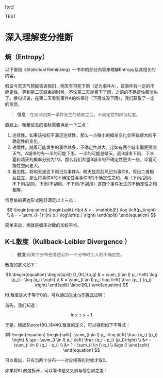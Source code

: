<script type="text/x-mathjax-config">
MathJax.Hub.Config({
  TeX: { equationNumbers: { autoNumber: "AMS" } }
});
</script>
[toc]

<div id="tags">TEST</div>

# 深入理解变分推断

## 熵（Entropy）

以下借用《Statistical Rethinking》一书中的部分内容来理解Entropy及其相关的内容。

假设今天天气预报告诉我们，明天有可能下雨（记为事件A），该事件有一定的不确定性，等到第二天结束的时候，不论第二天是否下了雨，之前的不确定性都消失了。换句话说，在第二天看到事件A的结果时（下雨或没下雨），我们获取了一定的信息。

> **信息**：在观测到某一事件发生的结果之后，不确定性的降低程度。

直观上，衡量信息的指标需要满足一下三点：

1. 连续性。如果该指标不满足连续性，那么一点微小的概率变化会导致很大的不确定性的变化。
2. 递增性。随着可能发生的事件越多，不确定性越大。比如有两个城市需要预测天气，A城市的有一半的可能下雨，一半的可能是晴天，而B城市下雨、下冰雹和晴天的概率分别为1/3，那么我们希望B城市的不确定性更大一些，毕竟可能性空间更大。
3. 叠加性。将明天是否下雨记为事件A，明天是否刮风记为事件B，假设二者相互独立，那么将事件A的不确定性与事件B的不确定性之和，与（下雨/刮风、不下雨/刮风、下雨/不刮风、不下雨/不刮风）这四个事件发生的不确定性之和相等。

信息熵的表达形式刚好满足以上三点：

$$
\begin{equation}
\begin{split}
H(p) & = - \mathbb{E} \log \left(p_i\right) \\
     & = - \sum_{i=1}^{n} p_i \log\left(p_i \right) 
\end{split}
\end{equation} $$

简单来说，熵就是概率对数的加权平均。

## K-L散度（Kullback-Leibler Divergence ）

> **散度**:用某个分布去描述另外一个分布时引入的不确定性。

散度的定义如下：

$$
\begin{equation}
\begin{split}
D_{KL}(p,q) & = \sum_{i \in I} p_i  \left( \log (p_i) - \log (q_i) \right) \\
       & = \sum_{i \in I} p_i \log \left( \frac {p_i} {q_i} \right) 
\end{split}
\label{KL}
\end{equation}
$$

KL散度是大于等于0的，可以通过[Gibb's不等式][Gibb's inequality]证明：

首先，我们知道：

$$
\begin{equation}
\ln x \le x - 1
\end{equation}
$$

于是，根据$\eqref{KL}$中KL散度的定义，可以得到如下不等式：

$$
\begin{equation}
\begin{split}
-\sum_{i \in I} p_i \log \left( \frac {q_i} {p_i} \right) & \ge - \sum_{i \in I} p_i \left( \frac {q_i - p_i} {p_i}\right) \\
 &= -\sum_{i \in I} (q_i - p_i) \\
 &= 1 - \sum_{i \in I} q_i \\
 &\ge 0
\end{split}
\end{equation}
$$

可以看出，只有当两个分布一一对应相等的时候才取0。

如果将KL散度拆开，可以看作是交叉熵与信息熵之差：

$$
$$

[Gibb's inequality]:https://en.wikipedia.org/wiki/Gibbs%27_inequality